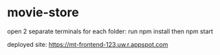 # movie-store

open 2 separate terminals for each folder:
run npm install then npm start

deployed site: https://mt-frontend-123.uw.r.appspot.com
